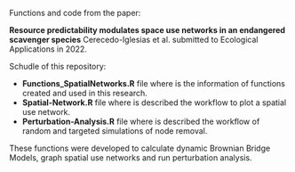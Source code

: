 Functions and code from the paper:

**Resource predictability modulates space use networks in an endangered scavenger species** Cerecedo-Iglesias et al. submitted to Ecological Applications in 2022.

Schudle of this repository:

- **Functions_SpatialNetworks.R** file where is the information of functions created and used in this research.
- **Spatial-Network.R** file where is described the workflow to plot a spatial use network.
- **Perturbation-Analysis.R** file where is described the workflow of random and targeted simulations of node removal.

These functions were developed to calculate dynamic Brownian Bridge Models, graph spatial use networks and run perturbation analysis.
